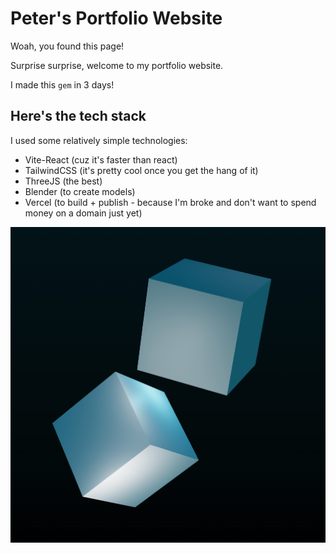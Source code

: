 # Peter's Portfolio Website

Woah, you found this page!

Surprise surprise, welcome to my portfolio website.

I made this `gem` in 3 days!

## Here's the tech stack

I used some relatively simple technologies:
- Vite-React (cuz it's faster than react)
- TailwindCSS (it's pretty cool once you get the hang of it)
- ThreeJS (the best)
- Blender (to create models)
- Vercel (to build + publish - because I'm broke and don't want to spend money on a domain just yet)

![Hero](hero)
